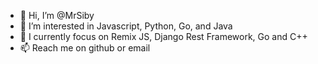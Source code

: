 - 👋 Hi, I’m @MrSiby
- 👀 I’m interested in Javascript, Python, Go, and Java
- 🌱 I currently focus on Remix JS, Django Rest Framework, Go and C++
- 📫 Reach me on github or email

<!---
MrSiby/MrSiby is a ✨ special ✨ repository because its `README.md` (this file) appears on your GitHub profile.
You can click the Preview link to take a look at your changes.
--->
